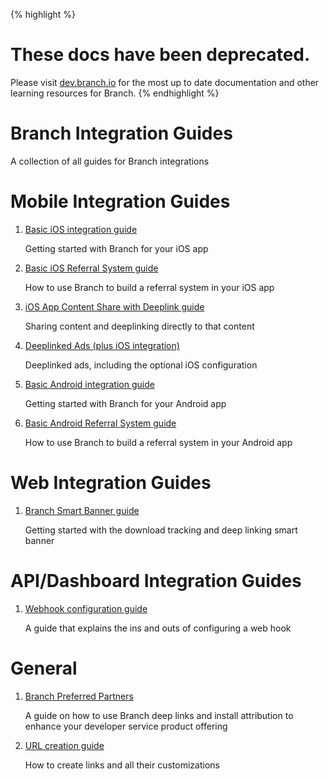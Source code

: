 {% highlight %}
# These docs have been deprecated.  
Please visit [dev.branch.io](https://dev.branch.io/recipes/) for the most up to date documentation and other learning resources for Branch.
{% endhighlight %}

Branch Integration Guides
=========================

A collection of all guides for Branch integrations

# Mobile Integration Guides

1. [Basic iOS integration guide](https://github.com/BranchMetrics/Branch-Integration-Guides/blob/master/ios-quickstart.md)

    Getting started with Branch for your iOS app

1. [Basic iOS Referral System guide](https://github.com/BranchMetrics/Branch-Integration-Guides/blob/master/ios-referral-guide.md)

    How to use Branch to build a referral system in your iOS app
    
1. [iOS App Content Share with Deeplink guide](https://github.com/BranchMetrics/Branch-Integration-Guides/blob/master/ios-app-content-share-with-deeplink.md)

    Sharing content and deeplinking directly to that content

1. [Deeplinked Ads (plus iOS integration)](https://github.com/BranchMetrics/Branch-Integration-Guides/blob/master/deeplinked-ads-ios.md)

    Deeplinked ads, including the optional iOS configuration
    
1. [Basic Android integration guide](https://github.com/BranchMetrics/Branch-Integration-Guides/blob/master/android-quick-start.md)

    Getting started with Branch for your Android app

1. [Basic Android Referral System guide](https://github.com/BranchMetrics/Branch-Integration-Guides/blob/master/android-referral-guide.md)

    How to use Branch to build a referral system in your Android app

# Web Integration Guides

1. [Branch Smart Banner guide](https://github.com/BranchMetrics/Branch-Integration-Guides/blob/master/smart-banner-guide.md)

    Getting started with the download tracking and deep linking smart banner

# API/Dashboard Integration Guides

1. [Webhook configuration guide](https://github.com/BranchMetrics/Branch-Integration-Guides/blob/master/webhook-guide.md)

    A guide that explains the ins and outs of configuring a web hook

# General 

1. [Branch Preferred Partners](https://github.com/BranchMetrics/Branch-Integration-Guides/blob/master/bpp-guide.md)

    A guide on how to use Branch deep links and install attribution to enhance your developer service product offering

1. [URL creation guide](https://github.com/BranchMetrics/Branch-Integration-Guides/blob/master/url-creation-guide.md)

    How to create links and all their customizations
